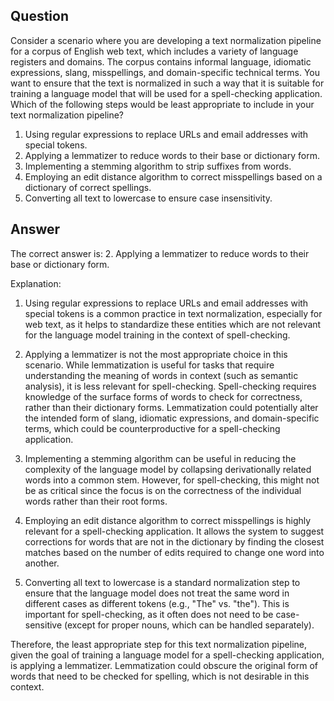 ## Question
Consider a scenario where you are developing a text normalization pipeline for a corpus of English web text, which includes a variety of language registers and domains. The corpus contains informal language, idiomatic expressions, slang, misspellings, and domain-specific technical terms. You want to ensure that the text is normalized in such a way that it is suitable for training a language model that will be used for a spell-checking application. Which of the following steps would be least appropriate to include in your text normalization pipeline?

1. Using regular expressions to replace URLs and email addresses with special tokens.
2. Applying a lemmatizer to reduce words to their base or dictionary form.
3. Implementing a stemming algorithm to strip suffixes from words.
4. Employing an edit distance algorithm to correct misspellings based on a dictionary of correct spellings.
5. Converting all text to lowercase to ensure case insensitivity.

## Answer
The correct answer is: 2. Applying a lemmatizer to reduce words to their base or dictionary form.

Explanation:

1. Using regular expressions to replace URLs and email addresses with special tokens is a common practice in text normalization, especially for web text, as it helps to standardize these entities which are not relevant for the language model training in the context of spell-checking.

2. Applying a lemmatizer is not the most appropriate choice in this scenario. While lemmatization is useful for tasks that require understanding the meaning of words in context (such as semantic analysis), it is less relevant for spell-checking. Spell-checking requires knowledge of the surface forms of words to check for correctness, rather than their dictionary forms. Lemmatization could potentially alter the intended form of slang, idiomatic expressions, and domain-specific terms, which could be counterproductive for a spell-checking application.

3. Implementing a stemming algorithm can be useful in reducing the complexity of the language model by collapsing derivationally related words into a common stem. However, for spell-checking, this might not be as critical since the focus is on the correctness of the individual words rather than their root forms.

4. Employing an edit distance algorithm to correct misspellings is highly relevant for a spell-checking application. It allows the system to suggest corrections for words that are not in the dictionary by finding the closest matches based on the number of edits required to change one word into another.

5. Converting all text to lowercase is a standard normalization step to ensure that the language model does not treat the same word in different cases as different tokens (e.g., "The" vs. "the"). This is important for spell-checking, as it often does not need to be case-sensitive (except for proper nouns, which can be handled separately).

Therefore, the least appropriate step for this text normalization pipeline, given the goal of training a language model for a spell-checking application, is applying a lemmatizer. Lemmatization could obscure the original form of words that need to be checked for spelling, which is not desirable in this context.